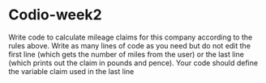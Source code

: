 # Codio-week2
Write code to calculate mileage claims for this company according to the rules above. Write as many lines of code as you need but do not edit the first line (which gets the number of miles from the user) or the last line (which prints out the claim in pounds and pence).
Your code should define the variable claim used in the last line
